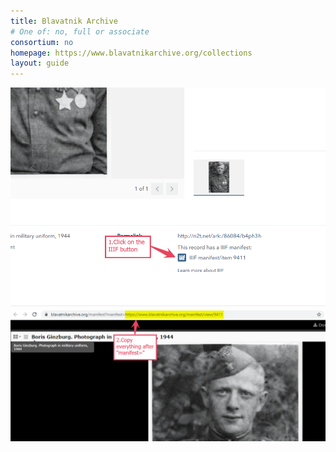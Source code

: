 ```yaml
---
title: Blavatnik Archive
# One of: no, full or associate
consortium: no 
homepage: https://www.blavatnikarchive.org/collections
layout: guide
---
```


![Click on the IIIF button](blavatnikarchive-1.png)
![Copy everything after manifest within the address bar=](blavatnikarchive-2.png)
